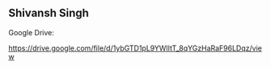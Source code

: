 

## Shivansh Singh


Google Drive:


https://drive.google.com/file/d/1ybGTD1pL9YWlItT_8qYGzHaRaF96LDqz/view
